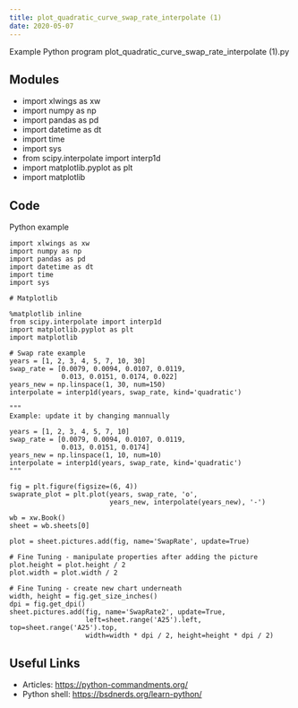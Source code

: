 ```yaml
---
title: plot_quadratic_curve_swap_rate_interpolate (1)
date: 2020-05-07
---
```

Example Python program plot_quadratic_curve_swap_rate_interpolate (1).py

## Modules

* import xlwings as xw
* import numpy as np
* import pandas as pd
* import datetime as dt
* import time
* import sys
* from scipy.interpolate import interp1d
* import matplotlib.pyplot as plt
* import matplotlib

## Code

Python example

    import xlwings as xw
    import numpy as np
    import pandas as pd
    import datetime as dt
    import time
    import sys
    
    # Matplotlib
    
    %matplotlib inline
    from scipy.interpolate import interp1d
    import matplotlib.pyplot as plt
    import matplotlib
    
    # Swap rate example
    years = [1, 2, 3, 4, 5, 7, 10, 30]
    swap_rate = [0.0079, 0.0094, 0.0107, 0.0119,
                 0.013, 0.0151, 0.0174, 0.022]
    years_new = np.linspace(1, 30, num=150)
    interpolate = interp1d(years, swap_rate, kind='quadratic')
    
    """
    Example: update it by changing mannually
    
    years = [1, 2, 3, 4, 5, 7, 10]
    swap_rate = [0.0079, 0.0094, 0.0107, 0.0119,
                 0.013, 0.0151, 0.0174]
    years_new = np.linspace(1, 10, num=10)
    interpolate = interp1d(years, swap_rate, kind='quadratic')
    """
    
    fig = plt.figure(figsize=(6, 4))
    swaprate_plot = plt.plot(years, swap_rate, 'o',
                             years_new, interpolate(years_new), '-')
    
    wb = xw.Book()
    sheet = wb.sheets[0]
    
    plot = sheet.pictures.add(fig, name='SwapRate', update=True)
    
    # Fine Tuning - manipulate properties after adding the picture
    plot.height = plot.height / 2
    plot.width = plot.width / 2
    
    # Fine Tuning - create new chart underneath
    width, height = fig.get_size_inches()
    dpi = fig.get_dpi()
    sheet.pictures.add(fig, name='SwapRate2', update=True,
                       left=sheet.range('A25').left, top=sheet.range('A25').top,
                       width=width * dpi / 2, height=height * dpi / 2)

## Useful Links

- Articles: https://python-commandments.org/
- Python shell: https://bsdnerds.org/learn-python/
